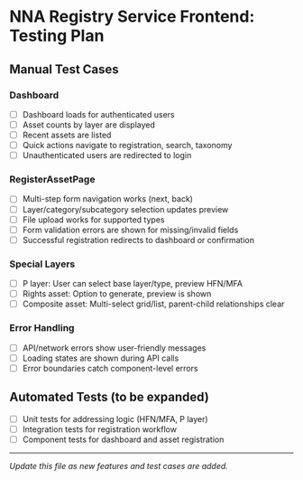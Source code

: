 # NNA Registry Service Frontend: Testing Plan

## Manual Test Cases

### Dashboard
- [ ] Dashboard loads for authenticated users
- [ ] Asset counts by layer are displayed
- [ ] Recent assets are listed
- [ ] Quick actions navigate to registration, search, taxonomy
- [ ] Unauthenticated users are redirected to login

### RegisterAssetPage
- [ ] Multi-step form navigation works (next, back)
- [ ] Layer/category/subcategory selection updates preview
- [ ] File upload works for supported types
- [ ] Form validation errors are shown for missing/invalid fields
- [ ] Successful registration redirects to dashboard or confirmation

### Special Layers
- [ ] P layer: User can select base layer/type, preview HFN/MFA
- [ ] Rights asset: Option to generate, preview is shown
- [ ] Composite asset: Multi-select grid/list, parent-child relationships clear

### Error Handling
- [ ] API/network errors show user-friendly messages
- [ ] Loading states are shown during API calls
- [ ] Error boundaries catch component-level errors

## Automated Tests (to be expanded)
- [ ] Unit tests for addressing logic (HFN/MFA, P layer)
- [ ] Integration tests for registration workflow
- [ ] Component tests for dashboard and asset registration

---

*Update this file as new features and test cases are added.* 